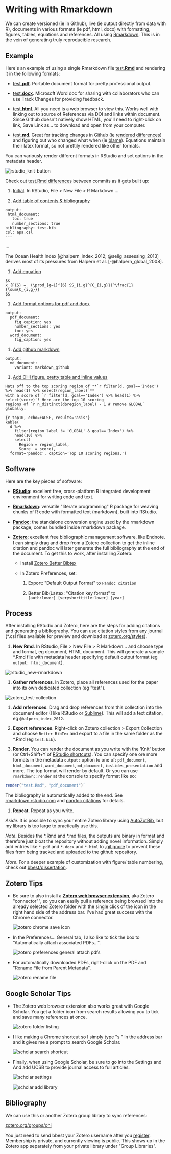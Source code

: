 # Writing with Rmarkdown

We can create versioned (ie in Github), live (ie output directly from data with R), documents in various formats (ie pdf, html, docx) with formatting, figures, tables, equations and references. All using [Rmarkdown](http://rmarkdown.rstudio.com). This is in the vein of generating truly reproducible research.

## Example

Here's an example of using a single Rmarkdown file [test.**Rmd**](./test.Rmd) and rendering it in the following formats:

- [test.**pdf**](./test.pdf?raw=true). Portable document format for pretty professional output.

- [test.**docx**](./test.docx?raw=true). Microsoft Word doc for sharing with collaborators who can use Track Changes for providing feedback.

- [test.**html**](https://rawgit.com/bbest/rmarkdown-example/master/test.html). All you need is a web browser to view this. Works well with linking out to source of References via DOI and links within document. Since Github doesn't natively show HTML, you'll need to right-click on link, Save Link as... to download and open from your computer.

- [test.**md**](./test.md). Great for tracking changes in Github (ie [rendered differences](https://github.com/bbest/rmarkdown-example/commit/4cfcbe626dfa0df5238872820169198fd2008401?short_path=574f1d9#diff-4)) and figuring out who changed what when (ie [blame](https://github.com/bbest/rmarkdown-example/blame/master/test.md)). Equations maintain their latex format, so not prettily rendered like other formats.

You can variously render different formats in RStudio and set options in the metadata header.

  ![rstudio_knit-button](https://raw.githubusercontent.com/bbest/rmarkdown-example/master/screenshots/rstudio_knit-button.png)

Check out [test.Rmd differences](https://github.com/bbest/rmarkdown-example/commits/master/test.Rmd) between commits as it gets built up:

1. [Initial](https://github.com/bbest/rmarkdown-example/commit/7d416b2adba1d49746d8e61b1f3cd53e89548784#diff-2). In RStudio, File > New File > R Markdown ...

1. [Add table of contents & bibliography](https://github.com/bbest/rmarkdown-example/commit/572559a1443cc285bba7b44f6d2a4b96e871069e#diff-1)

  ```
 output:
   html_document:
     toc: true
     number_sections: true
 bibliography: test.bib
 csl: apa.csl
 ---
  ```

  ...

  The Ocean Health Index [@halpern_index_2012; @selig_assessing_2013] derives most of its pressures from Halpern et al. [-@halpern_global_2008].

1. [Add equation](https://github.com/bbest/rmarkdown-example/commit/4c33f8ad0d5056714c6e72c433523c57e0f3fb4f#diff-0)

  ```
  $$
  x_{FIS} =  (\prod_{g=1}^{6} SS_{i,g}^{C_{i,g}})^\frac{1}{\sum{C_{i,g}}}
  $$ 
  ```

1. [Add format options for pdf and docx](https://github.com/bbest/rmarkdown-example/commit/437e9f1436faaaa431b4f736cd2df21731125b5f#diff-0)

  ```
  output:
    pdf_document:
      fig_caption: yes
      number_sections: yes
      toc: yes
    word_document:
      fig_caption: yes
  ```

1. [Add github markdown](https://github.com/bbest/rmarkdown-example/commit/c3e428e781f8b505feedc0d97b33080ed59067f6#diff-0)

  ```
  output:
    md_document:
      variant: markdown_github
  ```

1. [Add OHI figure, pretty table and inline values](https://github.com/bbest/rmarkdown-example/compare/c3e428e...02897c2#diff-4)

  ```
  Hats off to the top scoring region of **`r filter(d, goal=='Index') %>% head(1) %>% select(region_label)`** 
  with a score of `r filter(d, goal=='Index') %>% head(1) %>% select(score)`! Here are the top 10 scoring 
  regions of `r n_distinct(d$region_label) - 1 # remove GLOBAL` globally:
  ```
  
  ```
  {r top10, echo=FALSE, results='asis'}
  kable(
    d %>%
      filter(region_label != 'GLOBAL' & goal=='Index') %>%
      head(10) %>%
      select(
        Region = region_label,
        Score  = score),
    format='pandoc', caption='Top 10 scoring regions.')
  ```


## Software

Here are the key pieces of software:

- [**RStudio**](http://www.rstudio.com/): excellent free, cross-platform R integrated development environment for writing code and text.

- [**Rmarkdown**](http://rmarkdown.rstudio.com): versatile "literate programming" R package for weaving chunks of R code with formatted text (markdown), built into RStudio.

- [**Pandoc**](johnmacfarlane.net/pandoc): the standalone conversion engine used by the rmarkdown package, comes bundled inside rmarkdown package.

- [**Zotero**](https://www.zotero.org): excellent free bibliographic management software, like Endnote. I can simply drag and drop from a Zotero collection to get the inline citation and pandoc will later generate the full bibliography at the end of the document.  To get this to work, after installing Zotero:

  - Install [Zotero Better Bibtex](https://github.com/ZotPlus/zotero-better-bibtex)
  
  - In Zotero Preferences, set:
  
    1. Export: "Default Output Format" to `Pandoc citation`
    
    1. Better Bib(La)tex: "Citation key format" to `[auth:lower]_[veryshorttitle:lower]_[year]`
    
## Process

After installing RStudio and Zotero, here are the steps for adding citations and generating a bibliography. You can use citation styles from any journal (*.csl files available for preview and download at [zotero.org/styles](https://zotero.org/styles)).

1. **New Rmd**. In RStudio, File > New File > R Markdown... and choose type and format, eg document, HTML document. This will generate a sample *.Rmd file with metadata header specifying default output format (eg `output: html_document`).

  ![rstudio_new-rmarkdown](https://raw.githubusercontent.com/bbest/rmarkdown-example/master/screenshots/rstudio_new-rmarkdown.png)

1. **Gather references**. In Zotero, place all references used for the paper into its own dedicated collection (eg "test").

  ![zotero_test-collection](https://raw.githubusercontent.com/bbest/rmarkdown-example/master/screenshots/zotero_test-collection.png)
    
1. **Add references**. Drag and drop references from this collection into the document editor (I like RStudio or [Sublime](http://www.sublimetext.com)). This will add a text citation, eg `@halpern_index_2012`.
  
1. **Export references**. Right-click on Zotero collection > Export Collection and choose `Better BibTex` and export to a file in the same folder as the *.Rmd (eg `test.bib`).

1. **Render**. You can render the document as you write with the 'Knit' button (or Ctrl+Shift+Y of [RStudio shortcuts](https://support.rstudio.com/hc/en-us/articles/200711853-Keyboard-Shortcuts)). You can specify one ore more formats in the metadata `output:` option to one of: `pdf_document`, `html_document`, `word_document`, `md_document`, `ioslides_presentation` and more. The top format will render by default. Or you can use `rmarkdown::render` at the console to specify format like so:

  ```r
  render("test.Rmd", "pdf_document")`
  ```

  The bibliography is automatically added to the end. See [rmarkdown.rstudio.com](http://rmarkdown.rstudio.com) and [pandoc citations](http://johnmacfarlane.net/pandoc/demo/example19/Citations.html) for details.
      
1. **Repeat**. Repeat as you write.
  
_Aside_. It is possible to sync your entire Zotero library using [AutoZotBib](http://www.rtwilson.com/academic/autozotbib), but my library is too large to practically use this.

_Note_. Besides the \*.Rmd and \*.md files, the outputs are binary in format and therefore just bloat the repository without adding novel information. Simply add entries like `*.pdf` and `*.docx` and `*.html` to [.gitignore](./.gitignore) to prevent these files from being tracked and uploaded to the github repository.

_More_. For a deeper example of customization with figure/ table numbering, check out [bbest/dissertation](http://github.com/bbest/dissertation).

## Zotero Tips

- Be sure to also install a [**Zotero web browser extension**](https://www.zotero.org/download), aka Zotero "connector"", so you can easily pull a reference being browsed into the already selected Zotero folder with the single click of the icon in the right hand side of the address bar. I've had great success with the Chrome connector.

    ![zotero chrome save icon](./screenshots/zotero-chrome_save-icon.png)

- In the Preferences... General tab, I also like to tick the box to "Automatically attach associated PDFs...".

    ![zotero preferences general attach pdfs](./screenshots/zotero_preferences-general_attach-pdfs.png)

- For automatically downloaded PDFs, right-click on the PDF and "Rename File from Parent Metadata".

    ![zotero rename file](./screenshots/zotero_rename-file.png)

## Google Scholar Tips

- The Zotero web browser extension also works great with Google Scholar. You get a folder icon from search results allowing you to tick and save many references at once. 

    ![zotero folder listing](./screenshots/zotero-scholar_folder-listing.png)

- I like making a Chrome shortcut so I simply type "s " in the address bar and it gives me a prompt to search Google Scholar.

    ![scholar search shortcut](./screenshots/scholar_search-shortcut.png)

- Finally, when using Google Scholar, be sure to go into the Settings and And add UCSB to provide journal access to full articles.

    ![scholar settings](./screenshots/scholar_settings.png)

    ![scholar add library](./screenshots/scholar_add-library.png)
    
## Bibliography

We can use this or another Zotero group library to sync references:

  [zotero.org/groups/ohi](https://www.zotero.org/groups/ohi/items)

You just need to send bbest your Zotero username after you [register](https://www.zotero.org/user/register/). Membership is private, and currently viewing is public. This shows up in the Zotero app separately from your private library under "Group Libraries".
